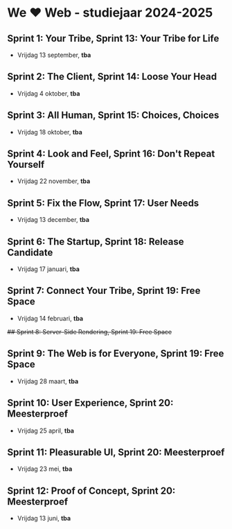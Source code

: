 # We ♥ Web - studiejaar 2024-2025

## Sprint 1: Your Tribe, Sprint 13: Your Tribe for Life
- Vrijdag 13 september, **tba**

## Sprint 2: The Client, Sprint 14: Loose Your Head
- Vrijdag 4 oktober, **tba**

## Sprint 3: All Human, Sprint 15: Choices, Choices
- Vrijdag 18 oktober, **tba**

## Sprint 4: Look and Feel, Sprint 16: Don't Repeat Yourself
- Vrijdag 22 november, **tba**

## Sprint 5: Fix the Flow, Sprint 17: User Needs
- Vrijdag 13 december, **tba**

## Sprint 6: The Startup, Sprint 18: Release Candidate
- Vrijdag 17 januari, **tba**

## Sprint 7: Connect Your Tribe, Sprint 19: Free Space
- Vrijdag 14 februari, **tba**

~~## Sprint 8: Server-Side Rendering, Sprint 19: Free Space~~

## Sprint 9: The Web is for Everyone, Sprint 19: Free Space
- Vrijdag 28 maart, **tba**
  
## Sprint 10: User Experience, Sprint 20: Meesterproef
- Vrijdag 25 april, **tba**

## Sprint 11: Pleasurable UI, Sprint 20: Meesterproef
- Vrijdag 23 mei, **tba**

## Sprint 12: Proof of Concept, Sprint 20: Meesterproef
- Vrijdag 13 juni, **tba**
